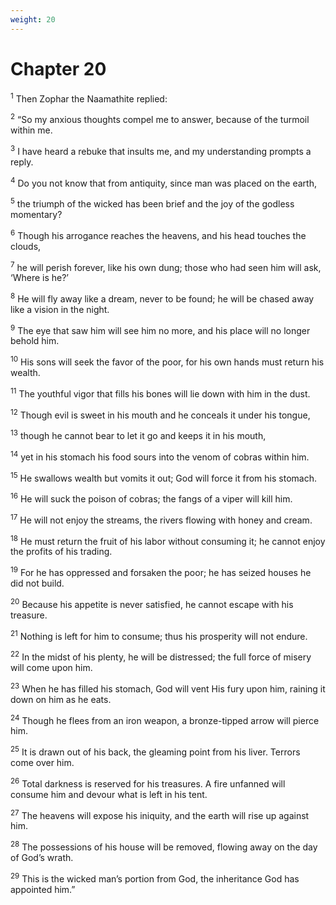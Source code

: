 ```yaml
---
weight: 20
---
```


# Chapter 20

<sup>1</sup> Then Zophar the Naamathite replied: 

<sup>2</sup> “So my anxious thoughts compel me to answer, because of the turmoil within me. 

<sup>3</sup> I have heard a rebuke that insults me, and my understanding prompts a reply. 

<sup>4</sup> Do you not know that from antiquity, since man was placed on the earth, 

<sup>5</sup> the triumph of the wicked has been brief and the joy of the godless momentary? 

<sup>6</sup> Though his arrogance reaches the heavens, and his head touches the clouds, 

<sup>7</sup> he will perish forever, like his own dung; those who had seen him will ask, ‘Where is he?’ 

<sup>8</sup> He will fly away like a dream, never to be found; he will be chased away like a vision in the night. 

<sup>9</sup> The eye that saw him will see him no more, and his place will no longer behold him. 

<sup>10</sup> His sons will seek the favor of the poor, for his own hands must return his wealth. 

<sup>11</sup> The youthful vigor that fills his bones will lie down with him in the dust. 

<sup>12</sup> Though evil is sweet in his mouth and he conceals it under his tongue, 

<sup>13</sup> though he cannot bear to let it go and keeps it in his mouth, 

<sup>14</sup> yet in his stomach his food sours into the venom of cobras within him. 

<sup>15</sup> He swallows wealth but vomits it out; God will force it from his stomach. 

<sup>16</sup> He will suck the poison of cobras; the fangs of a viper will kill him. 

<sup>17</sup> He will not enjoy the streams, the rivers flowing with honey and cream. 

<sup>18</sup> He must return the fruit of his labor without consuming it; he cannot enjoy the profits of his trading. 

<sup>19</sup> For he has oppressed and forsaken the poor; he has seized houses he did not build. 

<sup>20</sup> Because his appetite is never satisfied, he cannot escape with his treasure. 

<sup>21</sup> Nothing is left for him to consume; thus his prosperity will not endure. 

<sup>22</sup> In the midst of his plenty, he will be distressed; the full force of misery will come upon him. 

<sup>23</sup> When he has filled his stomach, God will vent His fury upon him, raining it down on him as he eats. 

<sup>24</sup> Though he flees from an iron weapon, a bronze-tipped arrow will pierce him. 

<sup>25</sup> It is drawn out of his back, the gleaming point from his liver. Terrors come over him. 

<sup>26</sup> Total darkness is reserved for his treasures. A fire unfanned will consume him and devour what is left in his tent. 

<sup>27</sup> The heavens will expose his iniquity, and the earth will rise up against him. 

<sup>28</sup> The possessions of his house will be removed, flowing away on the day of God’s wrath. 

<sup>29</sup> This is the wicked man’s portion from God, the inheritance God has appointed him.” 


